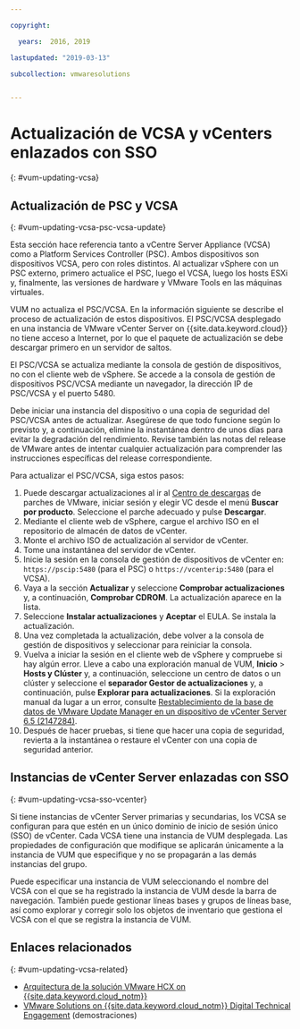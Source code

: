 ```yaml
---

copyright:

  years:  2016, 2019

lastupdated: "2019-03-13"

subcollection: vmwaresolutions


---
```


# Actualización de VCSA y vCenters enlazados con SSO
{: #vum-updating-vcsa}

## Actualización de PSC y VCSA
{: #vum-updating-vcsa-psc-vcsa-update}

Esta sección hace referencia tanto a vCentre Server Appliance (VCSA) como a Platform Services Controller (PSC). Ambos dispositivos son dispositivos VCSA, pero con roles distintos. Al actualizar vSphere con un PSC externo, primero actualice el PSC, luego el VCSA, luego los hosts ESXi y, finalmente, las versiones de hardware y VMware Tools en las máquinas virtuales.

VUM no actualiza el PSC/VCSA. En la información siguiente se describe el proceso de actualización de estos dispositivos. El PSC/VCSA desplegado en una instancia de VMware vCenter Server on {{site.data.keyword.cloud}} no tiene acceso a Internet, por lo que el paquete de actualización se debe descargar primero en un servidor de saltos.

El PSC/VCSA se actualiza mediante la consola de gestión de dispositivos, no con el cliente web de vSphere. Se accede a la consola de gestión de dispositivos PSC/VCSA mediante un navegador, la dirección IP de PSC/VCSA y el puerto 5480.

Debe iniciar una instancia del dispositivo o una copia de seguridad del PSC/VCSA antes de actualizar. Asegúrese de que todo funcione según lo previsto y, a continuación, elimine la instantánea dentro de unos días para evitar la degradación del rendimiento. Revise también las notas del release de VMware antes de intentar cualquier actualización para comprender las instrucciones específicas del release correspondiente.

Para actualizar el PSC/VCSA, siga estos pasos:
1. Puede descargar actualizaciones al ir al [Centro de descargas](https://my.vmware.com/group/vmware/patch#search) de parches de VMware, iniciar sesión y elegir VC desde el menú **Buscar por producto**. Seleccione el parche adecuado y pulse **Descargar**.
2. Mediante el cliente web de vSphere, cargue el archivo ISO en el repositorio de almacén de datos de vCenter.
3. Monte el archivo ISO de actualización al servidor de vCenter.
4. Tome una instantánea del servidor de vCenter.
5. Inicie la sesión en la consola de gestión de dispositivos de vCenter en: `https://pscip:5480` (para el PSC) o `https://vcenterip:5480` (para el VCSA).
6. Vaya a la sección **Actualizar** y seleccione **Comprobar actualizaciones** y, a continuación, **Comprobar CDROM**. La actualización aparece en la lista.
7. Seleccione **Instalar actualizaciones** y **Aceptar** el EULA. Se instala la actualización.
8. Una vez completada la actualización, debe volver a la consola de gestión de dispositivos y seleccionar para reiniciar la consola.
9. Vuelva a iniciar la sesión en el cliente web de vSphere y compruebe si hay algún error. Lleve a cabo una exploración manual de VUM, **Inicio** > **Hosts y Clúster** y, a continuación, seleccione un centro de datos o un clúster y seleccione el **separador Gestor de actualizaciones** y, a continuación, pulse **Explorar para actualizaciones**. Si la exploración manual da lugar a un error, consulte [Restablecimiento de la base de datos de VMware Update Manager en un dispositivo de vCenter Server 6.5 (2147284)](https://kb.vmware.com/s/article/2147284).
10. Después de hacer pruebas, si tiene que hacer una copia de seguridad, revierta a la instantánea o restaure el vCenter con una copia de seguridad anterior.

## Instancias de vCenter Server enlazadas con SSO
{: #vum-updating-vcsa-sso-vcenter}

Si tiene instancias de vCenter Server primarias y secundarias, los VCSA se configuran para que estén en un único dominio de inicio de sesión único (SSO) de vCenter. Cada VCSA tiene una instancia de VUM desplegada. Las propiedades de configuración que modifique se aplicarán únicamente a la instancia de VUM que especifique y no se propagarán a las demás instancias del grupo.

Puede especificar una instancia de VUM seleccionando el nombre del VCSA con el que se ha registrado la instancia de VUM desde la barra de navegación. También puede gestionar líneas bases y grupos de líneas base, así como explorar y corregir solo los objetos de inventario que gestiona el VCSA con el que se registra la instancia de VUM.

## Enlaces relacionados
{: #vum-updating-vcsa-related}

* [Arquitectura de la solución VMware HCX on {{site.data.keyword.cloud_notm}}](/docs/services/vmwaresolutions/services?topic=vmware-solutions-hcx-archi-intro#hcx-archi-intro)
* [VMware Solutions on {{site.data.keyword.cloud_notm}} Digital Technical Engagement](https://ibm-dte.mybluemix.net/ibm-vmware) (demostraciones)
